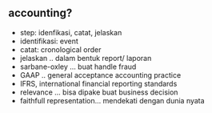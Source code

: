 ## accounting?

- step: idenfikasi, catat, jelaskan
- identifikasi: event
- catat: cronological order
- jelaskan .. dalam bentuk report/ laporan
- sarbane-oxley ... buat handle fraud
- GAAP .. general acceptance accounting practice
- IFRS, international financial reporting standards
- relevance ... bisa dipake buat business decision
- faithfull representation... mendekati dengan dunia nyata

